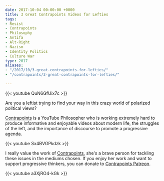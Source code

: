```yaml
---
date: 2017-10-04 00:00:00 +0000
title: 3 Great Contrapoints Videos for Lefties
tags:
- Resist
- Contrapoints
- Philosophy
- Antifa
- Alt-Right
- Nazism
- Identity Politics
- Culture War
type: 2017
aliases:
- "/2017/10/3-great-contrapoints-for-lefties/"
- "/contrapoints/3-great-contrapoints-for-lefties/"

---
```

{{< youtube QuN6GfUix7c >}}

Are you a leftist trying to find your way in this crazy world of polarized political views?

[Contrapoints][Contrapoints] is a YouTube Philosopher who is working extremely hard to produce informative and enjoyable videos about modern life, the struggles of the left, and the importance of discourse to promote a progressive agenda.

{{< youtube Sx4BVGPkdzk >}}

I really value the work of [Contrapoints][Contrapoints], she's a brave person for tackling these issues in the mediums chosen. If you enjoy her work and want to support progressive thinkers, you can donate to [Contrapoints Patreon](https://patreon.com/contrapoints).

[Contrapoints]: https://www.youtube.com/contrapoints

{{< youtube a3XjRO4-kGk >}}
